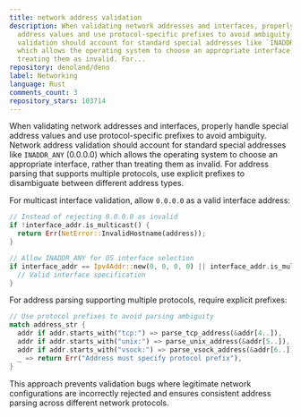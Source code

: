```yaml
---
title: network address validation
description: When validating network addresses and interfaces, properly handle special
  address values and use protocol-specific prefixes to avoid ambiguity. Network address
  validation should account for standard special addresses like `INADDR_ANY` (0.0.0.0)
  which allows the operating system to choose an appropriate interface, rather than
  treating them as invalid. For...
repository: denoland/deno
label: Networking
language: Rust
comments_count: 3
repository_stars: 103714
---
```


When validating network addresses and interfaces, properly handle special address values and use protocol-specific prefixes to avoid ambiguity. Network address validation should account for standard special addresses like `INADDR_ANY` (0.0.0.0) which allows the operating system to choose an appropriate interface, rather than treating them as invalid. For address parsing that supports multiple protocols, use explicit prefixes to disambiguate between different address types.

For multicast interface validation, allow `0.0.0.0` as a valid interface address:
```rust
// Instead of rejecting 0.0.0.0 as invalid
if !interface_addr.is_multicast() {
  return Err(NetError::InvalidHostname(address));
}

// Allow INADDR_ANY for OS interface selection
if interface_addr == Ipv4Addr::new(0, 0, 0, 0) || interface_addr.is_multicast() {
  // Valid interface specification
}
```

For address parsing supporting multiple protocols, require explicit prefixes:
```rust
// Use protocol prefixes to avoid parsing ambiguity
match address_str {
  addr if addr.starts_with("tcp:") => parse_tcp_address(&addr[4..]),
  addr if addr.starts_with("unix:") => parse_unix_address(&addr[5..]),
  addr if addr.starts_with("vsock:") => parse_vsock_address(&addr[6..]),
  _ => return Err("Address must specify protocol prefix"),
}
```

This approach prevents validation bugs where legitimate network configurations are incorrectly rejected and ensures consistent address parsing across different network protocols.